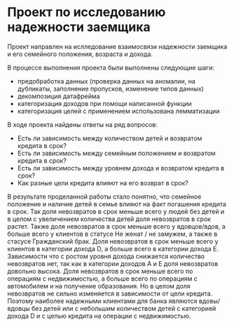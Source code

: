 # Проект по исследованию надежности заемщика

Проект направлен на ислледование взаимосвязи надежности заемщика и его семейного положения, возраста и дохода. 

В процессе выполнения проекта были выполнены следующие шаги:
- предобработка данных (проверка данных на аномалии, на дубликаты, заполнение пропусков, изменение типов данных)
- декомпозиция датафрейма
- категоризация доходов при помощи написанной функции
- категоризация целей с применением использована лемматизации

В ходе проекта найдены ответы на ряд вопросов:
- Есть ли зависимость между количеством детей и возвратом кредита в срок?
- Есть ли зависимость между семейным положением и возвратом кредита в срок?
- Есть ли зависимость между уровнем дохода и возвратом кредита в срок?
- Как разные цели кредита влияют на его возврат в срок?

В результате проделанной работы стало понятно, что семейное положение и наличие детей в семье влияют на факт погашения кредита в срок. Так доля невозвратов в срок меньше всего у людей без детей и в целом с увеличением количества детей доля невозвратов в срок растет. Также доля невозвратов в срок меньше всего у вдовцов/вдов, а больше всего у клиентов в статусе Не женат / не замужем, а также в стасусе Гражданский брак. Доля невозвратов в срок меньше всего у клиентов в категории дохода D, а больше всего в категории дохода Е. Зависимости что с ростом уровня дохода снижается количество невозвратов нет, так как в категории доходов А и Е доля невозвратов довольно высока. Доля невозвратов в срок меньше всего по операциям c недвижимостью, а больше всего по операциям с автомобилем и на получение образования. Но в целом доля невозвратов не сильно изменяется в зависимости от цели кредита. Поэтому наиболее надежными клиентами для банка являются вдовы/вдовцы без детей или с небольшим количеством детей с категорией дохода D и с целью кредита на операции c недвижимостью.

